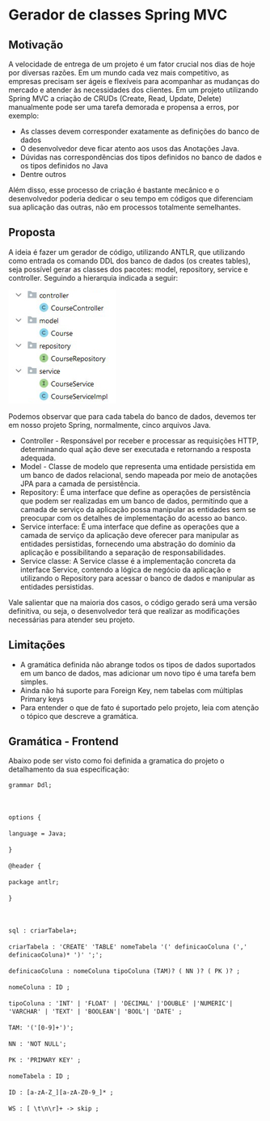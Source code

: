 # Gerador de classes Spring MVC

## Motivação

A velocidade de entrega de um projeto é um fator crucial nos dias de hoje por diversas razões. Em um mundo cada vez mais competitivo, as empresas precisam ser ágeis e flexíveis para acompanhar as mudanças do mercado e atender às necessidades dos clientes.
Em um projeto utilizando Spring MVC a criação de CRUDs (Create, Read, Update, Delete) manualmente pode ser uma tarefa demorada e propensa a erros, por exemplo:

 - As classes devem corresponder exatamente as definições do banco de dados
 - O desenvolvedor deve ficar atento aos usos das Anotações Java.
 - Dúvidas nas correspondências dos tipos definidos no banco de dados e os tipos definidos no Java
 - Dentre outros

Além disso, esse processo de criação é bastante mecânico e o desenvolvedor poderia dedicar o seu tempo em códigos que diferenciam sua aplicação das outras, não em processos totalmente semelhantes.

## Proposta
A ideia é fazer um gerador de código, utilizando ANTLR, que utilizando como entrada os comando DDL dos banco de dados (os creates tables), seja possível gerar as classes dos pacotes: model, repository, service e controller. Seguindo a hierarquia indicada a seguir:

![enter image description here](https://github.com/dsr-pe/projeto-compiladores-antlr/blob/main/imagens/estrutura-dir.png?raw=true)

Podemos observar que para cada tabela do banco de dados, devemos ter em nosso projeto Spring, normalmente, cinco arquivos Java.

 - Controller - Responsável por receber e processar as requisições HTTP, determinando qual ação deve ser executada e retornando a resposta adequada. 
 - Model - Classe de modelo que representa uma entidade persistida em um banco de dados relacional, sendo mapeada por meio de anotações JPA para a camada de persistência.
 - Repository: É uma interface que define as operações de persistência que podem ser realizadas em um banco de dados, permitindo que a camada de serviço da aplicação possa manipular as entidades sem se preocupar com os detalhes de implementação do acesso ao banco.
 - Service interface: É uma interface que define as operações que a camada de serviço da aplicação deve oferecer para manipular as entidades persistidas, fornecendo uma abstração do domínio da aplicação e possibilitando a separação de responsabilidades.
 - Service classe: A Service classe é a implementação concreta da interface Service, contendo a lógica de negócio da aplicação e utilizando o Repository para acessar o banco de dados e manipular as entidades persistidas.

Vale salientar que na maioria dos casos, o código gerado será uma versão definitiva, ou seja, o desenvolvedor terá que realizar as modificações necessárias para atender seu projeto. 

## Limitações
 - A gramática definida não abrange todos os tipos de dados suportados em um banco de dados, mas adicionar um novo tipo é uma tarefa bem simples.
 - Ainda não há suporte para Foreign Key, nem tabelas com múltiplas Primary keys
 - Para entender o que de fato é suportado pelo projeto, leia com atenção o tópico que descreve a gramática.

## Gramática - Frontend

Abaixo pode ser visto como foi definida a gramatica do projeto o detalhamento da sua especificação: 

````ANTLR
grammar Ddl;

  

options {

language = Java;

}

@header {

package antlr;

}

  

sql : criarTabela+;

criarTabela : 'CREATE' 'TABLE' nomeTabela '(' definicaoColuna (',' definicaoColuna)* ')' ';';

definicaoColuna : nomeColuna tipoColuna (TAM)? ( NN )? ( PK )? ;

nomeColuna : ID ;

tipoColuna : 'INT' | 'FLOAT' | 'DECIMAL' |'DOUBLE' |'NUMERIC'| 'VARCHAR' | 'TEXT' | 'BOOLEAN'| 'BOOL'| 'DATE' ;

TAM: '('[0-9]+')';

NN : 'NOT NULL';

PK : 'PRIMARY KEY' ;

nomeTabela : ID ;

ID : [a-zA-Z_][a-zA-Z0-9_]* ;

WS : [ \t\n\r]+ -> skip ;
````
